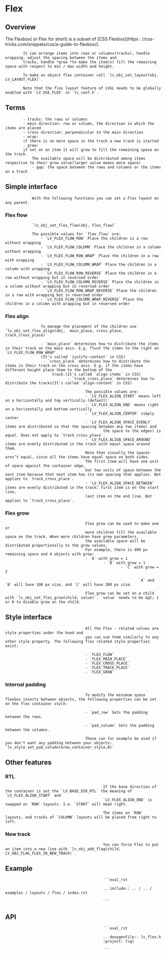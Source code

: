 
# Flex

## Overview

The Flexbox( or Flex for short) is a subset of [CSS Flexbox](https : //css-tricks.com/snippets/css/a-guide-to-flexbox/).

			It can arrange items into rows or columns(tracks), handle wrapping, adjust the spacing between the items and
			tracks, handle *grow *to make the item(s) fill the remaining space with respect to min / max width and height.

			To make an object flex container call `lv_obj_set_layout(obj, LV_LAYOUT_FLEX)`.

			Note that the flex layout feature of LVGL needs to be globally enabled with `LV_USE_FLEX` in `lv_conf.h`.

## Terms
			- tracks: the rows or columns
			- main direction: row or column, the direction in which the items are placed
			- cross direction: perpendicular to the main direction
			- wrap:
			if there is no more space in the track a new track is started
			- grow:
			if set on an item it will grow to fill the remaining space on the track.
				The available space will be distributed among items respective to their grow value(larger value means more space)
				- gap: the space between the rows and columns or the items on a track

## Simple interface

				With the following functions you can set a Flex layout on any parent.

### Flex flow

				`lv_obj_set_flex_flow(obj, flex_flow)`

				The possible values for `flex_flow` are:
					- `LV_FLEX_FLOW_ROW` Place the children in a row without wrapping
					- `LV_FLEX_FLOW_COLUMN` Place the children in a column without wrapping
					- `LV_FLEX_FLOW_ROW_WRAP` Place the children in a row with wrapping
					- `LV_FLEX_FLOW_COLUMN_WRAP` Place the children in a column with wrapping
					- `LV_FLEX_FLOW_ROW_REVERSE` Place the children in a row without wrapping but in reversed order
					- `LV_FLEX_FLOW_COLUMN_REVERSE` Place the children in a column without wrapping but in reversed order
					- `LV_FLEX_FLOW_ROW_WRAP_REVERSE` Place the children in a row with wrapping but in reversed order
					- `LV_FLEX_FLOW_COLUMN_WRAP_REVERSE` Place the children in a column with wrapping but in reversed order

### Flex align
					To manage the placement of the children use `lv_obj_set_flex_align(obj,  main_place, cross_place, track_cross_place)`

					- `main_place` determines how to distribute the items in their track on the main axis. E.g. flush the items to the right on `LV_FLEX_FLOW_ROW_WRAP`.
					(It's called `justify-content` in CSS)
					 - `cross_place` determines how to distribute the items in their track on the cross axis. E.g. if the items have different height place them to the bottom of the
						 track.(It's called `align-items` in CSS)
								- `track_cross_place` determines how to distribute the tracks(It's called `align-content` in CSS)

										The possible values are:
										- `LV_FLEX_ALIGN_START` means left on a horizontally and top vertically.(default)
										- `LV_FLEX_ALIGN_END` means right on a horizontally and bottom vertically
										- `LV_FLEX_ALIGN_CENTER` simply center
										- `LV_FLEX_ALIGN_SPACE_EVENLY` items are distributed so that the spacing between any two items( and
												the space to the edges) is equal. Does not apply to `track_cross_place`.
										- `LV_FLEX_ALIGN_SPACE_AROUND` items are evenly distributed in the track with equal space around them.
										Note that visually the spaces aren’t equal, since all the items have equal space on both sides.
										The first item will have one unit of space against the container edge,
										but two units of space between the next item because that next item has its own spacing that applies. Not applies to `track_cross_place`.
										- `LV_FLEX_ALIGN_SPACE_BETWEEN` items are evenly distributed in the track: first item is on the start line,
										last item on the end line. Not applies to `track_cross_place`.


### Flex grow

										Flex grow can be used to make one or
										more children fill the available space on the track. When more children have grow parameters,
										the available space will be distributed proportionally to the grow values.
										For example, there is 400 px remaining space and 4 objects with grow:
										- `A` with grow = 1
												- `B` with grow = 1
														- `C` with grow = 2

																`A` and `B` will have 100 px size, and `C` will have 200 px size.

										Flex grow can be set on a child with `lv_obj_set_flex_grow(child, value)`. `value` needs to be &gt; 1 or 0 to disable grow on the child.


## Style interface

										All the Flex - related values are style properties under the hood and
										you can use them similarly to any other style property. The following flex related style properties exist:

										- `FLEX_FLOW`
										- `FLEX_MAIN_PLACE`
										- `FLEX_CROSS_PLACE`
										- `FLEX_TRACK_PLACE`
										- `FLEX_GROW`

### Internal padding

										To modify the minimum space flexbox inserts between objects, the following properties can be set on the flex container style:

										- `pad_row` Sets the padding between the rows.

										- `pad_column` Sets the padding between the columns.

										These can for example be used if you don't want any padding between your objects: `lv_style_set_pad_column(&row_container_style,0)`

## Other features

### RTL
												If the base direction of the container is set the `LV_BASE_DIR_RTL` the meaning of `LV_FLEX_ALIGN_START` and
												`LV_FLEX_ALIGN_END` is swapped on `ROW` layouts. I.e. `START` will mean right.

												The items on `ROW` layouts, and tracks of `COLUMN` layouts will be placed from right to left.

### New track

												You can force Flex to put an item into a new line with `lv_obj_add_flag(child, LV_OBJ_FLAG_FLEX_IN_NEW_TRACK)`.


## Example

												```eval_rst

												.. include:: .. / .. / examples / layouts / flex / index.rst

												```

## API

												```eval_rst

												.. doxygenfile:: lv_flex.h
												:project: lvgl

												```
